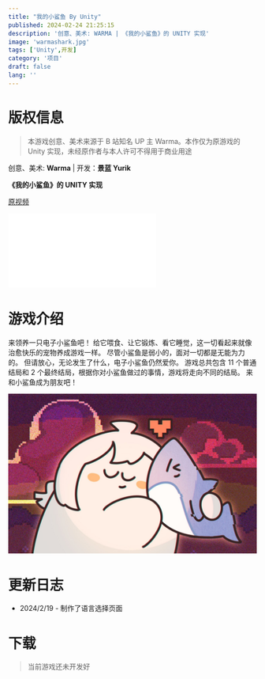```yaml
---
title: "我的小鲨鱼 By Unity"
published: 2024-02-24 21:25:15
description: '创意、美术: WARMA | 《我的小鲨鱼》的 UNITY 实现'
image: 'warmashark.jpg'
tags: ['Unity',开发]
category: '项目'
draft: false 
lang: ''
---
```


# 版权信息

> 本游戏创意、美术来源于 B 站知名 UP 主 Warma。本作仅为原游戏的 Unity 实现，未经原作者与本人许可不得用于商业用途

创意、美术: **Warma** | 开发：**景蓝 Yurik**

**《我的小鲨鱼》的 UNITY 实现**

[原视频](https://www.bilibili.com/video/BV1fb4y1P7Y1)

<iframe src="//player.bilibili.com/player.html?aid=624026347&bvid=BV1fb4y1P7Y1&cid=1414155015&p=1" scrolling="no" border="0" frameborder="no" framespacing="0" allowfullscreen="true"> </iframe>

# 游戏介绍

来领养一只电子小鲨鱼吧！
给它喂食、让它锻炼、看它睡觉，这一切看起来就像治愈快乐的宠物养成游戏一样。
尽管小鲨鱼是弱小的，面对一切都是无能为力的。
但请放心，无论发生了什么，电子小鲨鱼仍然爱你。
游戏总共包含 11 个普通结局和 2 个最终结局，根据你对小鲨鱼做过的事情，游戏将走向不同的结局。
来和小鲨鱼成为朋友吧！

![](cover.jpg)

# 更新日志

- 2024/2/19 - 制作了语言选择页面

# 下载

> 当前游戏还未开发好
